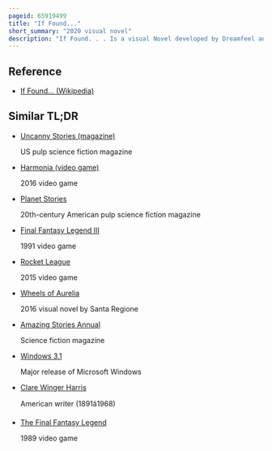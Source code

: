 ```yaml
---
pageid: 65919499
title: "If Found..."
short_summary: "2020 visual novel"
description: "If Found. . . Is a visual Novel developed by Dreamfeel and published by annapurna interactive in may 2020 for microsoft Windows Macos and Ios and october 2020 for nintendo Switch. The Game requires the Player to advance through two interleaved Stories by removing journal Entries or Images. One Story follows a Space Explorer named Cassiopeia trying to prevent a black Hole from destroying the Earth while the other follows a young Transgender Woman named Kasio in a small irish Village in december 1993 as she navigates her Relationships. The two Stories alternate Chapters, connecting metaphorically."
---
```


## Reference

- [If Found... (Wikipedia)](https://en.wikipedia.org/?curid=65919499)

## Similar TL;DR

- [Uncanny Stories (magazine)](/tldr/en/uncanny-stories-magazine)

  US pulp science fiction magazine

- [Harmonia (video game)](/tldr/en/harmonia-video-game)

  2016 video game

- [Planet Stories](/tldr/en/planet-stories)

  20th-century American pulp science fiction magazine

- [Final Fantasy Legend III](/tldr/en/final-fantasy-legend-iii)

  1991 video game

- [Rocket League](/tldr/en/rocket-league)

  2015 video game

- [Wheels of Aurelia](/tldr/en/wheels-of-aurelia)

  2016 visual novel by Santa Regione

- [Amazing Stories Annual](/tldr/en/amazing-stories-annual)

  Science fiction magazine

- [Windows 3.1](/tldr/en/windows-31)

  Major release of Microsoft Windows

- [Clare Winger Harris](/tldr/en/clare-winger-harris)

  American writer (1891â1968)

- [The Final Fantasy Legend](/tldr/en/the-final-fantasy-legend)

  1989 video game
